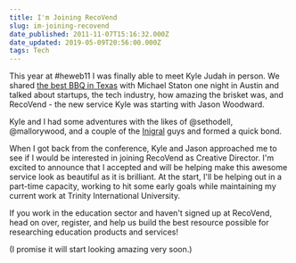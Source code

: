 ```yaml
---
title: I'm Joining RecoVend
slug: im-joining-recovend
date_published: 2011-11-07T15:16:32.000Z
date_updated: 2019-05-09T20:56:00.000Z
tags: Tech
---
```


This year at #heweb11 I was finally able to meet Kyle Judah in person. We shared [the best BBQ in Texas](http://www.saltlickbbq.com/) with Michael Staton one night in Austin and talked about startups, the tech industry, how amazing the brisket was, and RecoVend - the new service Kyle was starting with Jason Woodward.

Kyle and I had some adventures with the likes of @sethodell, @mallorywood, and a couple of the [Inigral](http://www.inigral.com/) guys and formed a quick bond.

When I got back from the conference, Kyle and Jason approached me to see if I would be interested in joining RecoVend as Creative Director. I'm excited to announce that I accepted and will be helping make this awesome service look as beautiful as it is brilliant. At the start, I'll be helping out in a part-time capacity, working to hit some early goals while maintaining my current work at Trinity International University.

If you work in the education sector and haven't signed up at RecoVend, head on over, register, and help us build the best resource possible for researching education products and services!

(I promise it will start looking amazing very soon.)
